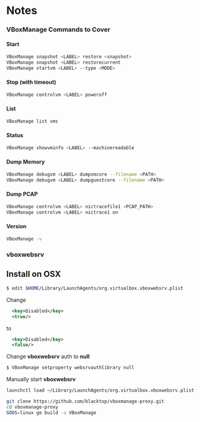 # Notes

### VBoxManage Commands to Cover

#### Start
```bash
VBoxManage snapshot <LABEL> restore <snapshot>
VBoxManage snapshot <LABEL> restorecurrent
VBoxManage startvm <LABEL> --type <MODE>
```

#### Stop (with timeout)
```bash
VBoxManage controlvm <LABEL> poweroff
```

#### List
```bash
VBoxManage list vms
```

#### Status
```bash
VBoxManage showvminfo <LABEL> --machinereadable
```

#### Dump Memory
```bash
VBoxManage debugvm <LABEL> dumpvmcore --filename <PATH>
VBoxManage debugvm <LABEL> dumpguestcore --filename <PATH>
```

#### Dump PCAP
```bash
VBoxManage controlvm <LABEL> nictracefile1 <PCAP_PATH>
VBoxManage controlvm <LABEL> nictrace1 on
```

#### Version
```bash
VBoxManage -v
```

### vboxwebsrv

## Install on OSX
```bash
$ edit $HOME/Library/LaunchAgents/org.virtualbox.vboxwebsrv.plist
```
Change
```xml
  <key>Disabled</key>
  <true/>
```
 to
```xml
  <key>Disabled</key>
  <false/>
```
Change **vboxwebsrv** auth to **null**
```bash
$ VBoxManage setproperty websrvauthlibrary null
```
Manually start **vboxwebsrv**
```bash
launchctl load ~/Library/LaunchAgents/org.virtualbox.vboxwebsrv.plist
```

```bash
git clone https://github.com/blacktop/vboxmanage-proxy.git
cd vboxmanage-proxy
GOOS=linux go build -o VBoxManage
```
